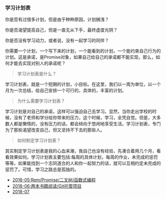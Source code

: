 ### 学习计划表

你是否有过很多计划，但是由于种种原因，计划搁浅？

你是否渴望提高自己，但是一直无从下手，最终虚度光阴？

你是否没有学习动力，或者说，没有一起学习的同伴？

你需要一个计划，一个写下来的计划，一个能看到的计划，一个能约束自己行为的计划。这是承诺，是Promise对象，如果自己给自己的承诺都不能实现，那么，如何才能去实现对别人的承诺呢？

> 学习计划表是什么？

学习计划表，就是一个短期的计划，小目标。在这里，我们以一周为单位，以一个月为一次总结，给自己安排一个可行的，具体的，丰富的计划。

> 为什么需要学习计划表？

学习计划是对自己的承诺，这样可以强迫自己去学习。显然，当你走出学校的时候，没有了老师和学分给你带来的压力，这个时候，学习，全凭自觉。但是，大多数人都是懒惰的，没有压力的话，都会倾向于悠闲地享受生活。学习计划表，专门为了那些渴望改变自己，但又坚持不下去的那些人。

> 如何制定学习计划表？

其实制定学习计划表是我的心血来潮，我自己也没有经验，先凑合着用几个月，看看效果如何。学习计划表主要包括:每周的具体计划，每周的作业，未完成的惩罚等等。如果能找到一个志同道合的人和你一起努力的话，就可以互相约定未完成的惩罚了。可惜，学习之路总是孤独的。

 - [2018-05:Rem/Promise/二叉树/函数式编程](https://github.com/beat-the-buzzer/plan/blob/master/2018-05/2018-05.md)
 - [2018-06:两本书籍阅读/Git托管项目](https://github.com/beat-the-buzzer/plan/blob/master/2018-06/2018-06.md)
 - [2018-07]()